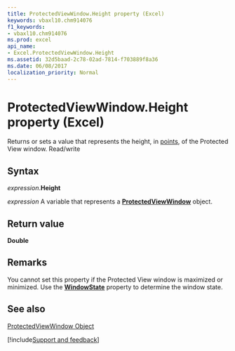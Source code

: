 ```yaml
---
title: ProtectedViewWindow.Height property (Excel)
keywords: vbaxl10.chm914076
f1_keywords:
- vbaxl10.chm914076
ms.prod: excel
api_name:
- Excel.ProtectedViewWindow.Height
ms.assetid: 32d5baad-2c78-02ad-7814-f703889f8a36
ms.date: 06/08/2017
localization_priority: Normal
---
```



# ProtectedViewWindow.Height property (Excel)

Returns or sets a value that represents the height, in [points](../language/glossary/vbe-glossary.md#point), of the Protected View window. Read/write


## Syntax

_expression_.**Height**

_expression_ A variable that represents a **[ProtectedViewWindow](Excel.ProtectedViewWindow.md)** object.


## Return value

 **Double**


## Remarks

You cannot set this property if the Protected View window is maximized or minimized. Use the **[WindowState](Excel.ProtectedViewWindow.WindowState.md)** property to determine the window state.


## See also


[ProtectedViewWindow Object](Excel.ProtectedViewWindow.md)

[!include[Support and feedback](~/includes/feedback-boilerplate.md)]